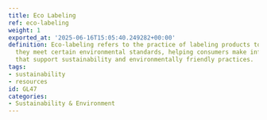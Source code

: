 ```yaml
---
title: Eco Labeling
ref: eco-labeling
weight: 1
exported_at: '2025-06-16T15:05:40.249282+00:00'
definition: Eco-labeling refers to the practice of labeling products to indicate that
  they meet certain environmental standards, helping consumers make informed choices
  that support sustainability and environmentally friendly practices.
tags:
- sustainability
- resources
id: GL47
categories:
- Sustainability & Environment
---
```


